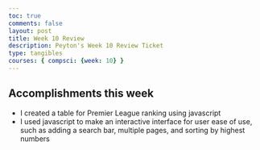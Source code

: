 ```yaml
---
toc: true
comments: false
layout: post
title: Week 10 Review
description: Peyton's Week 10 Review Ticket
type: tangibles
courses: { compsci: {week: 10} }
---
```


## Accomplishments this week
- I created a table for Premier League ranking using javascript
- I used javascript to make an interactive interface for user ease of use, such as adding a search bar, multiple pages, and sorting by highest numbers